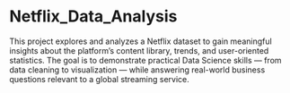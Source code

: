 # Netflix_Data_Analysis
This project explores and analyzes a Netflix dataset to gain meaningful insights about the platform’s content library, trends, and user-oriented statistics. The goal is to demonstrate practical Data Science skills — from data cleaning to visualization — while answering real-world business questions relevant to a global streaming service.

